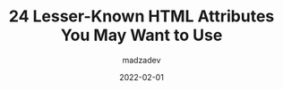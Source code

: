 ---
author: madzadev
date: 2022-02-01
draft: true
publisher: thepracticaldev
tags:
  - html
target_url: https://dev.to/madza/24-lesser-known-html-attributes-you-may-want-to-use-1059
title: 24 Lesser-Known HTML Attributes You May Want to Use
---